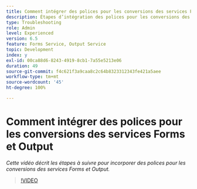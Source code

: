 ```yaml
---
title: Comment intégrer des polices pour les conversions des services Forms et Output
description: Étapes d’intégration des polices pour les conversions des services Forms et Output
type: Troubleshooting
role: Admin
level: Experienced
version: 6.5
feature: Forms Service, Output Service
topic: Development
index: y
exl-id: 00ca88d6-8243-4919-8cb1-7a55e5213e06
duration: 49
source-git-commit: f4c621f3a9caa8c2c64b8323312343fe421a5aee
workflow-type: tm+mt
source-wordcount: '45'
ht-degree: 100%

---
```


# Comment intégrer des polices pour les conversions des services Forms et Output

*Cette vidéo décrit les étapes à suivre pour incorporer des polices pour les conversions des services Forms et Output.*

>[!VIDEO](https://video.tv.adobe.com/v/335496?quality=12&learn=on)
